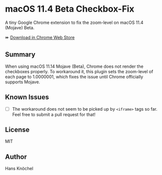 # macOS 11.4 Beta Checkbox-Fix

A tiny Google Chrome extension to fix the zoom-level on macOS 11.4 (Mojave) Beta.

⏩ [Download in Chrome Web Store](https://chrome.google.com/webstore/detail/mojave-checkbox-fix/ihlgehdlkphgngjfagonbeoepadbdaae)

## Summary

When using macOS 11.14 Mojave (Beta), Chrome does not render the checkboxes properly. 
To workaround it, this plugin sets the zoom-level of each page to 1.0000001, which fixes 
the issue until Chrome officially supports Mojave.

## Known Issues

- [ ] The workaround does not seem to be picked up by `<iframe>` tags so far. Feel free to submit
a pull request for that!

## License

MIT

## Author

Hans Knöchel
